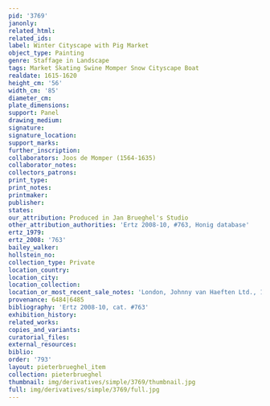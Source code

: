 ```yaml
---
pid: '3769'
janonly: 
related_html: 
related_ids: 
label: Winter Cityscape with Pig Market
object_type: Painting
genre: Staffage in Landscape
tags: Market Skating Swine Momper Snow Cityscape Boat
realdate: 1615-1620
height_cm: '56'
width_cm: '85'
diameter_cm: 
plate_dimensions: 
support: Panel
drawing_medium: 
signature: 
signature_location: 
support_marks: 
further_inscription: 
collaborators: Joos de Momper (1564-1635)
collaborator_notes: 
collectors_patrons: 
print_type: 
print_notes: 
printmaker: 
publisher: 
states: 
our_attribution: Produced in Jan Brueghel's Studio
other_attribution_authorities: 'Ertz 2008-10, #763, Honig database'
ertz_1979: 
ertz_2008: '763'
bailey_walker: 
hollstein_no: 
collection_type: Private
location_country: 
location_city: 
location_collection: 
location_or_most_recent_sale_notes: 'London, Johnny van Haeften Ltd., 1992/1993, #23'
provenance: 6484|6485
bibliography: 'Ertz 2008-10, cat. #763'
exhibition_history: 
related_works: 
copies_and_variants: 
curatorial_files: 
external_resources: 
biblio: 
order: '793'
layout: pieterbrueghel_item
collection: pieterbrueghel
thumbnail: img/derivatives/simple/3769/thumbnail.jpg
full: img/derivatives/simple/3769/full.jpg
---
```

